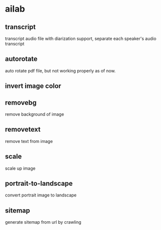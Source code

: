 # ailab

## transcript

transcript audio file with diarization support, separate each speaker's audio transcript

## autorotate

auto rotate pdf file, but not working properly as of now.

## invert image color

## removebg

remove background of image

## removetext

remove text from image

## scale

scale up image

## portrait-to-landscape

convert portrait image to landscape

## sitemap

generate sitemap from url by crawling
